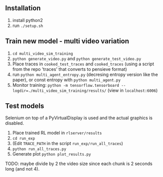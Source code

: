 ## Installation
1. install python2
2. run `./setup.sh`

## Train new model - multi video variation
1. `cd multi_video_sim_training`
2. `python generate_video.py` and `python generate_test_video.py`
3. Place traces in `cooked_test_traces` and `cooked_traces` (using a script from the repo 'traces' that converts to pensieve format)
4. run `python multi_agent_entropy.py` (decresing entropy version like the paper), or const entropy with `python multi_agent.py`
5. Monitor training: `python -m tensorflow.tensorboard --logdir=./multi_video_sim_training/results/` (view in `localhost:6006`)

## Test models
Selenium on top of a PyVirtualDisplay is used and the actual graphics is disabled.
1. Place trained RL model in `rlserver/results`
2. `cd run_exp`
3. (Edit `TRACE_PATH` in the script `run_exp/run_all_traces`)
4. `python run_all_traces.py`
5. Generate plot `python plot_results.py`

TODO: maybe divide by 2 the video size since each chunk is 2 seconds long (and not 4).